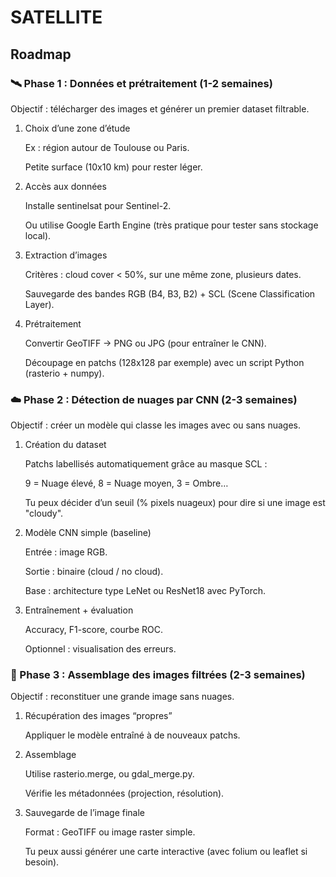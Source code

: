 # SATELLITE

## Roadmap

### 🛰️ Phase 1 : Données et prétraitement (1-2 semaines)

Objectif : télécharger des images et générer un premier dataset filtrable.

1. Choix d’une zone d’étude

    Ex : région autour de Toulouse ou Paris.

    Petite surface (10x10 km) pour rester léger.

2. Accès aux données

    Installe sentinelsat pour Sentinel-2.

    Ou utilise Google Earth Engine (très pratique pour tester sans stockage local).

3. Extraction d’images

    Critères : cloud cover < 50%, sur une même zone, plusieurs dates.

    Sauvegarde des bandes RGB (B4, B3, B2) + SCL (Scene Classification Layer).

4. Prétraitement

    Convertir GeoTIFF -> PNG ou JPG (pour entraîner le CNN).

    Découpage en patchs (128x128 par exemple) avec un script Python (rasterio + numpy).

### ☁️ Phase 2 : Détection de nuages par CNN (2-3 semaines)

Objectif : créer un modèle qui classe les images avec ou sans nuages.

1. Création du dataset

    Patchs labellisés automatiquement grâce au masque SCL :

    9 = Nuage élevé, 8 = Nuage moyen, 3 = Ombre…

    Tu peux décider d’un seuil (% pixels nuageux) pour dire si une image est "cloudy".

2. Modèle CNN simple (baseline)

    Entrée : image RGB.

    Sortie : binaire (cloud / no cloud).

    Base : architecture type LeNet ou ResNet18 avec PyTorch.

3. Entraînement + évaluation

    Accuracy, F1-score, courbe ROC.

    Optionnel : visualisation des erreurs.

### 🧩 Phase 3 : Assemblage des images filtrées (2-3 semaines)

Objectif : reconstituer une grande image sans nuages.

1. Récupération des images “propres”

    Appliquer le modèle entraîné à de nouveaux patchs.

2. Assemblage

    Utilise rasterio.merge, ou gdal_merge.py.

    Vérifie les métadonnées (projection, résolution).

3. Sauvegarde de l’image finale

    Format : GeoTIFF ou image raster simple.

    Tu peux aussi générer une carte interactive (avec folium ou leaflet si besoin).

